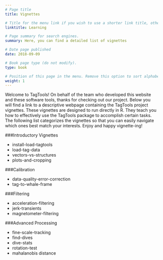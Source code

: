 ```yaml
---
# Page title
title: Vignettes

# Title for the menu link if you wish to use a shorter link title, otherwise remove this option.
linktitle: Learning

# Page summary for search engines.
summary: Here, you can find a detailed list of vignettes 

# Date page published
date: 2018-09-09

# Book page type (do not modify).
type: book

# Position of this page in the menu. Remove this option to sort alphabetically.
weight: 1
---
```

Welcome to TagTools! On behalf of the team who developed this website and these software tools, thanks for checking out our project.
Below you will find a link to a descriptive webpage containing the TagTools project vignettes. These vignettes are designed to run directly in R. They teach you how to effectively use the TagTools package to accomplish certain tasks. The following list categorizes the vignettes so that you can easily navigate which ones best match your interests. Enjoy and happy vignette-ing!

###Introductory Vignettes
 - install-load-tagtools
 - load-tag-data
 - vectors-vs-structures
 - plots-and-cropping
 
###Calibration
 - data-quality-error-correction
 - tag-to-whale-frame

###Filtering
 - acceleration-filtering
 - jerk-transients
 - magnetometer-filtering

###Advanced Processing
 - fine-scale-tracking
 - find-dives
 - dive-stats
 - rotation-test
 - mahalanobis distance